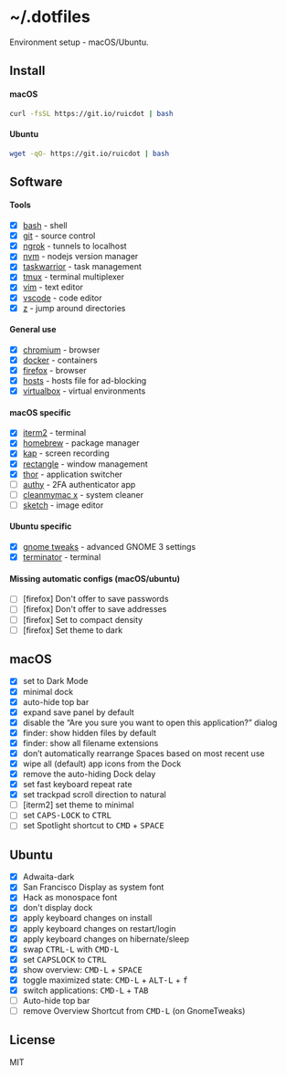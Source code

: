 # ~/.dotfiles

Environment setup - macOS/Ubuntu.

## Install

#### macOS

```bash
curl -fsSL https://git.io/ruicdot | bash
```

#### Ubuntu

```bash
wget -qO- https://git.io/ruicdot | bash
```

## Software

#### Tools

- [x] [bash](https://www.gnu.org/software/bash/) - shell
- [x] [git](https://git-scm.com/) - source control
- [x] [ngrok](https://ngrok.com/) - tunnels to localhost
- [x] [nvm](https://github.com/nvm-sh/nvm) - nodejs version manager
- [x] [taskwarrior](https://taskwarrior.org) - task management
- [x] [tmux](https://github.com/tmux/tmux/wiki) - terminal multiplexer
- [x] [vim](https://www.vim.org/) - text editor
- [x] [vscode](https://code.visualstudio.com/) - code editor
- [x] [z](https://github.com/rupa/z) - jump around directories

#### General use

- [x] [chromium](https://www.chromium.org/) - browser
- [x] [docker](https://www.docker.com/) - containers
- [x] [firefox](https://www.mozilla.org/en-GB/firefox/new/) - browser
- [x] [hosts](https://github.com/StevenBlack/hosts) - hosts file for ad-blocking
- [x] [virtualbox](https://www.virtualbox.org/wiki/Downloads) - virtual environments

#### macOS specific

- [x] [iterm2](https://www.iterm2.com/) - terminal
- [x] [homebrew](https://brew.sh/) - package manager
- [x] [kap](https://getkap.co/) - screen recording
- [x] [rectangle](https://github.com/rxhanson/Rectangle) - window management
- [x] [thor](https://github.com/gbammc/Thor) - application switcher
- [ ] [authy](https://authy.com/) - 2FA authenticator app
- [ ] [cleanmymac x](https://macpaw.com/cleanmymac) - system cleaner
- [ ] [sketch](https://www.sketch.com/) - image editor

#### Ubuntu specific

- [x] [gnome tweaks](https://wiki.gnome.org/Apps/Tweaks) - advanced GNOME 3 settings
- [x] [terminator](https://terminator-gtk3.readthedocs.io/en/latest/) - terminal

#### Missing automatic configs (macOS/ubuntu)

- [ ] [firefox] Don't offer to save passwords
- [ ] [firefox] Don't offer to save addresses
- [ ] [firefox] Set to compact density
- [ ] [firefox] Set theme to dark

## macOS

- [x] set to Dark Mode
- [x] minimal dock
- [x] auto-hide top bar
- [x] expand save panel by default
- [x] disable the “Are you sure you want to open this application?” dialog
- [x] finder: show hidden files by default
- [x] finder: show all filename extensions
- [x] don’t automatically rearrange Spaces based on most recent use
- [x] wipe all (default) app icons from the Dock
- [x] remove the auto-hiding Dock delay
- [x] set fast keyboard repeat rate
- [x] set trackpad scroll direction to natural
- [ ] [iterm2] set theme to minimal
- [ ] set <kbd>CAPS-LOCK</kbd> to <kbd>CTRL</kbd>
- [ ] set Spotlight shortcut to <kbd>CMD</kbd> + <kbd>SPACE</kbd>

## Ubuntu

- [x] Adwaita-dark
- [x] San Francisco Display as system font
- [x] Hack as monospace font
- [x] don't display dock
- [x] apply keyboard changes on install
- [x] apply keyboard changes on restart/login
- [x] apply keyboard changes on hibernate/sleep
- [x] swap <kbd>CTRL-L</kbd> with <kbd>CMD-L</kbd>
- [x] set <kbd>CAPSLOCK</kbd> to <kbd>CTRL</kbd>
- [x] show overview: <kbd>CMD-L</kbd> + <kbd>SPACE</kbd>
- [x] toggle maximized state: <kbd>CMD-L</kbd> + <kbd>ALT-L</kbd> + <kbd>f</kbd>
- [x] switch applications: <kbd>CMD-L</kbd> + <kbd>TAB</kbd>
- [ ] Auto-hide top bar
- [ ] remove Overview Shortcut from <kbd>CMD-L</kbd> (on GnomeTweaks)

## License

MIT
